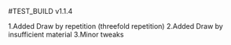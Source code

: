 #TEST_BUILD v1.1.4

1.Added Draw by repetition (threefold repetition)
2.Added Draw by insufficient material
3.Minor tweaks
